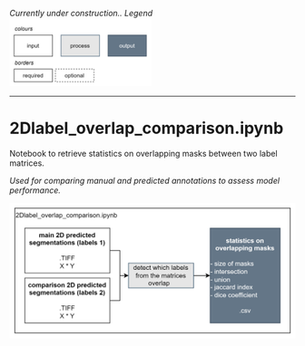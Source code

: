*Currently under construction..*
*Legend*<br>
<img src="../.imgs/legend.png" alt="Legend for the flowchart" width="250"/>
<hr>

# 2Dlabel_overlap_comparison.ipynb
Notebook to retrieve statistics on overlapping masks between two label matrices.

*Used for comparing manual and predicted annotations to assess model performance.*

![Flowchart of the 2D label overlap comparison notebook.](../.imgs/flowchart_2Dlabel-overlap-comparison.png)


